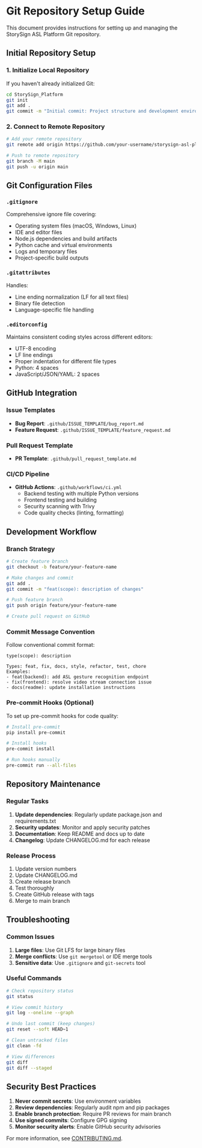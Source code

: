 # Git Repository Setup Guide

This document provides instructions for setting up and managing the StorySign ASL Platform Git repository.

## Initial Repository Setup

### 1. Initialize Local Repository

If you haven't already initialized Git:

```bash
cd StorySign_Platform
git init
git add .
git commit -m "Initial commit: Project structure and development environment setup"
```

### 2. Connect to Remote Repository

```bash
# Add your remote repository
git remote add origin https://github.com/your-username/storysign-asl-platform.git

# Push to remote repository
git branch -M main
git push -u origin main
```

## Git Configuration Files

### `.gitignore`

Comprehensive ignore file covering:

- Operating system files (macOS, Windows, Linux)
- IDE and editor files
- Node.js dependencies and build artifacts
- Python cache and virtual environments
- Logs and temporary files
- Project-specific build outputs

### `.gitattributes`

Handles:

- Line ending normalization (LF for all text files)
- Binary file detection
- Language-specific file handling

### `.editorconfig`

Maintains consistent coding styles across different editors:

- UTF-8 encoding
- LF line endings
- Proper indentation for different file types
- Python: 4 spaces
- JavaScript/JSON/YAML: 2 spaces

## GitHub Integration

### Issue Templates

- **Bug Report**: `.github/ISSUE_TEMPLATE/bug_report.md`
- **Feature Request**: `.github/ISSUE_TEMPLATE/feature_request.md`

### Pull Request Template

- **PR Template**: `.github/pull_request_template.md`

### CI/CD Pipeline

- **GitHub Actions**: `.github/workflows/ci.yml`
  - Backend testing with multiple Python versions
  - Frontend testing and building
  - Security scanning with Trivy
  - Code quality checks (linting, formatting)

## Development Workflow

### Branch Strategy

```bash
# Create feature branch
git checkout -b feature/your-feature-name

# Make changes and commit
git add .
git commit -m "feat(scope): description of changes"

# Push feature branch
git push origin feature/your-feature-name

# Create pull request on GitHub
```

### Commit Message Convention

Follow conventional commit format:

```
type(scope): description

Types: feat, fix, docs, style, refactor, test, chore
Examples:
- feat(backend): add ASL gesture recognition endpoint
- fix(frontend): resolve video stream connection issue
- docs(readme): update installation instructions
```

### Pre-commit Hooks (Optional)

To set up pre-commit hooks for code quality:

```bash
# Install pre-commit
pip install pre-commit

# Install hooks
pre-commit install

# Run hooks manually
pre-commit run --all-files
```

## Repository Maintenance

### Regular Tasks

1. **Update dependencies**: Regularly update package.json and requirements.txt
2. **Security updates**: Monitor and apply security patches
3. **Documentation**: Keep README and docs up to date
4. **Changelog**: Update CHANGELOG.md for each release

### Release Process

1. Update version numbers
2. Update CHANGELOG.md
3. Create release branch
4. Test thoroughly
5. Create GitHub release with tags
6. Merge to main branch

## Troubleshooting

### Common Issues

1. **Large files**: Use Git LFS for large binary files
2. **Merge conflicts**: Use `git mergetool` or IDE merge tools
3. **Sensitive data**: Use `.gitignore` and `git-secrets` tool

### Useful Commands

```bash
# Check repository status
git status

# View commit history
git log --oneline --graph

# Undo last commit (keep changes)
git reset --soft HEAD~1

# Clean untracked files
git clean -fd

# View differences
git diff
git diff --staged
```

## Security Best Practices

1. **Never commit secrets**: Use environment variables
2. **Review dependencies**: Regularly audit npm and pip packages
3. **Enable branch protection**: Require PR reviews for main branch
4. **Use signed commits**: Configure GPG signing
5. **Monitor security alerts**: Enable GitHub security advisories

For more information, see [CONTRIBUTING.md](CONTRIBUTING.md).
